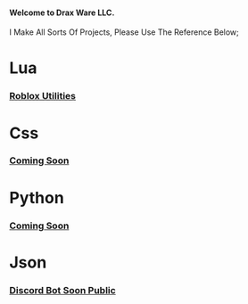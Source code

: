 #### Welcome to Drax Ware LLC.

I Make All Sorts Of Projects, Please Use The Reference Below;

# Lua
### [Roblox Utilities](lua)

# Css
### [Coming Soon]()

# Python
### [Coming Soon]()

# Json
### [Discord Bot Soon Public]()
